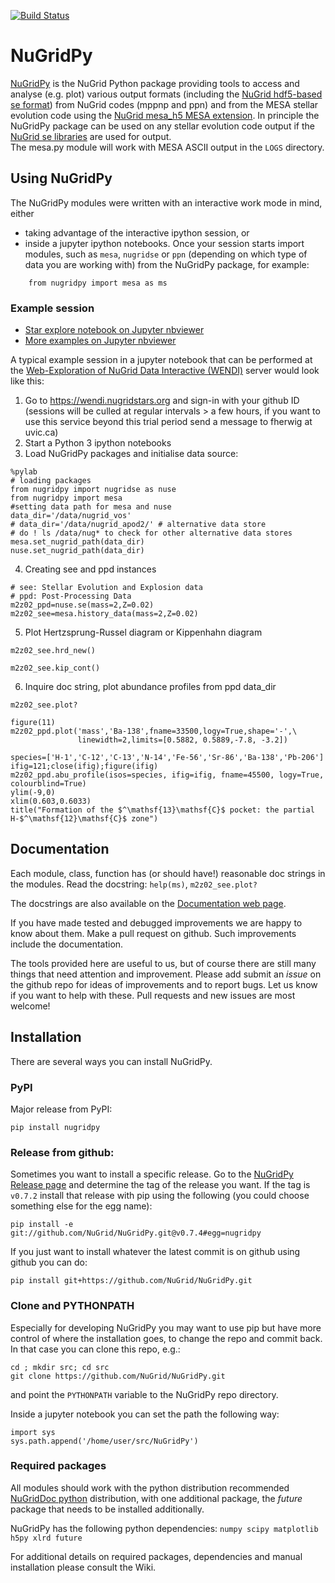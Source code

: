[![Build Status](https://travis-ci.org/NuGrid/NuGridPy.svg?branch=master)](https://travis-ci.org/NuGrid/NuGridPy)


# NuGridPy

[NuGridPy](https://nugrid.github.io/NuGridPy) is the NuGrid Python package providing tools to access and analyse (e.g. plot) various output formats (including the [NuGrid hdf5-based se format](https://github.com/NuGrid/NuSE)) from NuGrid codes (mppnp and ppn) and from the MESA stellar evolution code using the [NuGrid mesa_h5 MESA extension](https://github.com/NuGrid/mesa_h5). In principle the NuGridPy package can be used on any stellar evolution code output if the [NuGrid se libraries](https://github.com/NuGrid/NuSE) are used for output.<br>
The mesa.py module will work with MESA ASCII output in the `LOGS` directory.


## Using NuGridPy

The NuGridPy modules were written with an interactive work mode in mind, either

- taking advantage of the interactive ipython session, or
- inside a jupyter ipython notebooks. Once your session starts import modules, such as `mesa`, `nugridse` or `ppn` (depending on which type of data you are working with) from the NuGridPy package, for example:

```
    from nugridpy import mesa as ms
```

### Example session
* [Star explore notebook on Jupyter nbviewer](https://nbviewer.jupyter.org/github/NuGrid/wendi-examples/blob/master/Stellar%20evolution%20and%20nucleosynthesis%20data/Star_explore.ipynb)
* [More examples on Jupyter nbviewer](https://nbviewer.jupyter.org/github/NuGrid/wendi-examples/tree/master/Stellar%20evolution%20and%20nucleosynthesis%20data/Examples)

A typical example session in a jupyter notebook that can be performed at the [Web-Exploration of NuGrid Data Interactive (WENDI)](https://wendi.nugridstars.org) server would look like this:

1. Go to https://wendi.nugridstars.org and sign-in with your github ID (sessions will be culled at regular intervals > a few hours, if you want to use this service beyond this trial period send a message to fherwig at uvic.ca)
2. Start a Python 3 ipython notebooks
3. Load NuGridPy packages and initialise data source:
```
%pylab
# loading packages
from nugridpy import nugridse as nuse
from nugridpy import mesa
#setting data path for mesa and nuse
data_dir='/data/nugrid_vos'
# data_dir='/data/nugrid_apod2/' # alternative data store
# do ! ls /data/nug* to check for other alternative data stores
mesa.set_nugrid_path(data_dir)
nuse.set_nugrid_path(data_dir)
```
4. Creating see and ppd instances
```
# see: Stellar Evolution and Explosion data
# ppd: Post-Processing Data
m2z02_ppd=nuse.se(mass=2,Z=0.02)
m2z02_see=mesa.history_data(mass=2,Z=0.02)
```
5. Plot Hertzsprung-Russel diagram or Kippenhahn diagram
```
m2z02_see.hrd_new()
```
```
m2z02_see.kip_cont()
```
6. Inquire doc string, plot abundance profiles from ppd data_dir
```
m2z02_see.plot?
```
```
figure(11)
m2z02_ppd.plot('mass','Ba-138',fname=33500,logy=True,shape='-',\
               linewidth=2,limits=[0.5882, 0.5889,-7.8, -3.2])
```
```
species=['H-1','C-12','C-13','N-14','Fe-56','Sr-86','Ba-138','Pb-206']
ifig=121;close(ifig);figure(ifig)
m2z02_ppd.abu_profile(isos=species, ifig=ifig, fname=45500, logy=True, colourblind=True)
ylim(-9,0)
xlim(0.603,0.6033)
title("Formation of the $^\mathsf{13}\mathsf{C}$ pocket: the partial H-$^\mathsf{12}\mathsf{C}$ zone")
```

## Documentation

Each module, class, function has (or should have!) reasonable doc strings in the modules. Read the docstring: `help(ms)`, `m2z02_see.plot?`

The docstrings are also available on the [Documentation web page](https://nugrid.github.io/NuGridPy/documentation.html).

If you have made tested and debugged improvements we are happy to know about them. Make a pull request on github. Such improvements include the documentation.

The tools provided here are useful to us, but of course there are still many things that need attention and improvement. Please add submit an _issue_ on the github repo for ideas of improvements and to report bugs. Let us know if you want to help with these. Pull requests and new issues are most welcome!


## Installation

There are several ways you can install NuGridPy.

### PyPI
Major release from PyPI:
```
pip install nugridpy
```

### Release from github:
Sometimes you want to install a specific release. Go to the [NuGridPy Release page](https://github.com/NuGrid/NuGridPy/releases) and determine the tag of the release you want. If the tag is `v0.7.2` install that release with pip using the following (you could choose something else for the egg name):
```
pip install -e git://github.com/NuGrid/NuGridPy.git@v0.7.4#egg=nugridpy
```

If you just want to install whatever the latest commit is on github using github you can do:
```
pip install git+https://github.com/NuGrid/NuGridPy.git
```

### Clone and PYTHONPATH
Especially for developing NuGridPy you may want to use pip but have more control of where the installation goes, to change the repo and commit back. In that case you can clone this repo, e.g.:
```
cd ; mkdir src; cd src
git clone https://github.com/NuGrid/NuGridPy.git
```
and point the `PYTHONPATH` variable to the NuGridPy repo directory.

Inside a jupyter notebook you can set the path the following way:
```
import sys
sys.path.append('/home/user/src/NuGridPy')
```


### Required packages

All modules should work with the python distribution recommended [NuGridDoc python](https://github.com/NuGrid/NuGridDoc/blob/master/Resources/Python.md) distribution, with one additional package, the _future_ package that needs to be installed additionally.

NuGridPy has the following python dependencies:
`numpy scipy matplotlib h5py xlrd future`

For additional details on required packages, dependencies and manual installation please consult the Wiki.

